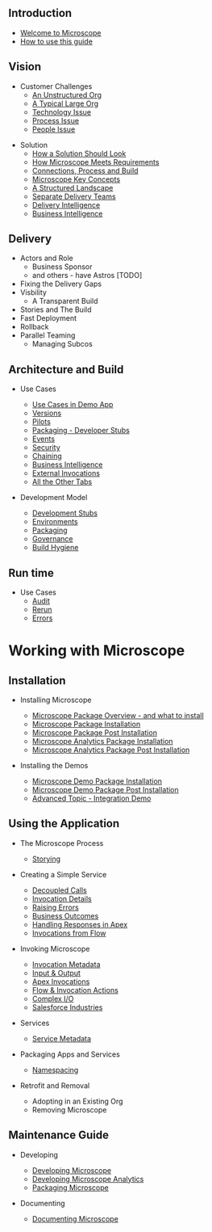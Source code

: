## Introduction

* [Welcome to Microscope](getting-started/Welcome.md)
* [How to use this guide](guides/HowToUseGuides.md)

## Vision

* Customer Challenges
  * [An Unstructured Org](problem/UnstructuredOrg.md)
  * [A Typical Large Org](problem/TypicalLargeOrg.md)
  * [Technology Issue](problem/TechnologyIssue.md)
  * [Process Issue](problem/ProcessIssue.md)
  * [People Issue](problem/PeopleIssue.md)



<!-- Feed these in   
  * [Knowing There's a Problem](vision/KnowThereProblem.md)
  * [How To Respond](vision/HowToRespond.md)
  * [Principles](vision/Principles.md)
-->

* Solution
  * [How a Solution Should Look](solution/HowSolutionShouldLook.md)
  * [How Microscope Meets Requirements](solution/HowMicroscopeMeetsRequirements.md)
  * [Connections, Process and Build](solution/ConnectionsProcessBuild.md)
  * [Microscope Key Concepts](solution/VisibleConnections.md)
  * [A Structured Landscape](solution/StructuredLandscape.md)
  * [Separate Delivery Teams](solution/SeparateDeliveryTeams.md)
  * [Delivery Intelligence](solution/DeliveryIntelligence.md)
  * [Business Intelligence](solution/BusinessIntelligence.md)


## Delivery

<!-- Add in some of the Slides here for delivery -->
* Actors and Role
  * Business Sponsor
  * and others - have Astros [TODO]
* Fixing the Delivery Gaps
* Visbility
  * A Transparent Build
* Stories and The Build
* Fast Deployment
* Rollback
* Parallel Teaming
  * Managing Subcos


## Architecture and Build

* Use Cases
  * [Use Cases in Demo App](use-cases/UseCasesDemo.md)
  * [Versions](use-cases/Versions.md)
  * [Pilots](TODO.md)
  * [Packaging - Developer Stubs](use-cases/DeveloperStubs.md)
  * [Events](use-cases/Events.md)
  * [Security](TODO.md)
  * [Chaining](TODO.md)
  * [Business Intelligence](TODO.md)
  * [External Invocations](TODO.md)
  * [All the Other Tabs](TODO.md)


* Development Model
  * [Development Stubs](TODO.md)
  * [Environments](TODO.md)
  * [Packaging](TODO.md)
  * [Governance](TODO.md)
  * [Build Hygiene](TODO.md)


## Run time

* Use Cases
  * [Audit](TODO.md)
  * [Rerun](TODO.md)
  * [Errors](TODO.md)



# Working with Microscope

## Installation

* Installing Microscope
  * [Microscope Package Overview - and what to install](installation/PackageOverview.md)
  * [Microscope Package Installation](installation/Installation.md)
  * [Microscope Package Post Installation](installation/InstallationPost.md)
  * [Microscope Analytics Package Installation](installation/InstallationAnalytics.md)
  * [Microscope Analytics Package Post Installation](installation/InstallationAnalyticsPost.md)

* Installing the Demos
  * [Microscope Demo Package Installation](installation/InstallationDemo.md)
  * [Microscope Demo Package Post Installation](installation/InstallationDemoPost.md)
  * [Advanced Topic - Integration Demo](installation/IntegrationDemo.md)


## Using the Application

* The Microscope Process
  * [Storying](vision/Storying.md)


* Creating a Simple Service
  * [Decoupled Calls](getting-started/DecoupledMethod.md)
  * [Invocation Details](getting-started/InvocationDetails.md)
  * [Raising Errors](getting-started/ErrorRaising.md)
  * [Business Outcomes](getting-started/BusinessOutcomes.md)
  * [Handling Responses in Apex](getting-started/ErrorHandling.md)
  * [Invocations from Flow](getting-started/ExampleFlow.md)

* Invoking Microscope
  * [Invocation Metadata](./invocations/InvocationMetadata.md)
  * [Input & Output](./invocations/InputOutput.md)
  * [Apex Invocations](./invocations/InvocationFromApex.md)
  * [Flow & Invocation Actions](./invocations/InvocationFromFlow.md)
  * [Complex I/O](./invocations/InvocationComplexIO.md)
  * [Salesforce Industries](./invocations/IndustryIO.md)

* Services
  * [Service Metadata](./invocations/ServiceMetadata.md)

* Packaging Apps and Services
  * [Namespacing](packages/Namespaces.md)

* Retrofit and Removal
  * Adopting in an Existing Org
  * Removing Microscope

## Maintenance Guide

* Developing
  * [Developing Microscope](app-maintenance/DevelopingMicroscope.md)
  * [Developing Microscope Analytics](app-maintenance/DevelopingMicroscopeAnalytics.md)
  * [Packaging Microscope](app-maintenance/PackagingMicroscope.md)

* Documenting
  * [Documenting Microscope](app-maintenance/DocumentingMicroscope.md)




